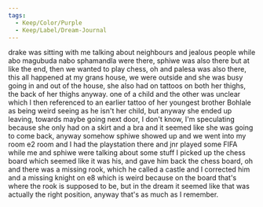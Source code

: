 ```yaml
---
tags:
  - Keep/Color/Purple
  - Keep/Label/Dream-Journal
---
```


drake was sitting with me talking about neighbours and jealous people while abo magubuda nabo sphamandla were there, sphiwe was also there but at like the end, then we wanted to play chess, oh and palesa was also there, this all happened at my grans house, we were outside and she was busy going in and out of the house, she also had on tattoos on both her thighs, the back of her thighs anyway. one of a child and the other was unclear which I then referenced to an earlier tattoo of her youngest brother Bohlale as being weird seeing as he isn't her child, but anyway she ended up leaving, towards maybe going next door, I don't know, I'm speculating because she only had on a skirt and a bra and it seemed like she was going to come back, anyway somehow sphiwe showed up and we went into my room e2 room and I had the playstation there and jnr played some FIFA while me and sphiwe were talking about some stuff I picked up the chess board which seemed like it was his, and gave him back the chess board, oh and there was a missing rook, which he called a castle and I corrected him and a missing knight on e8 which is weird because on the board that's where the rook is supposed to be, but in the dream it seemed like that was actually the right position, anyway that's as much as I remember.